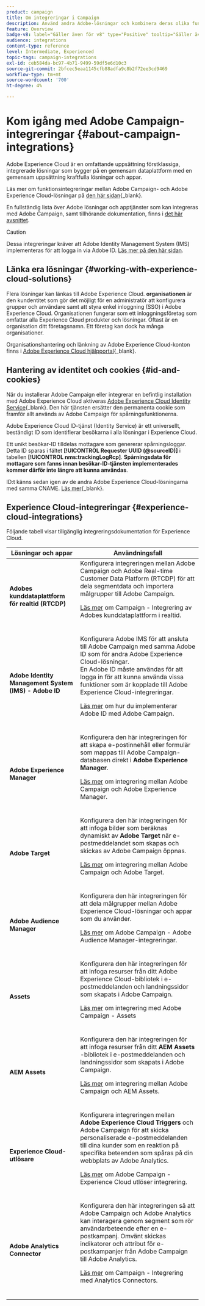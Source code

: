```yaml
---
product: campaign
title: Om integreringar i Campaign
description: Använd andra Adobe-lösningar och kombinera deras olika funktioner med Campaign
feature: Overview
badge-v8: label="Gäller även för v8" type="Positive" tooltip="Gäller även Campaign v8"
audience: integrations
content-type: reference
level: Intermediate, Experienced
topic-tags: campaign-integrations
exl-id: ceb584da-bc97-4b71-9499-59df5e6d10c3
source-git-commit: 2bfcec5eaa1145cfb88adfa9c8b2f72ee3cd9469
workflow-type: tm+mt
source-wordcount: '700'
ht-degree: 4%

---
```


# Kom igång med Adobe Campaign-integreringar {#about-campaign-integrations}

Adobe Experience Cloud är en omfattande uppsättning förstklassiga, integrerade lösningar som bygger på en gemensam dataplattform med en gemensam uppsättning kraftfulla lösningar och appar.

Läs mer om funktionsintegreringar mellan Adobe Campaign- och Adobe Experience Cloud-lösningar på [den här sidan](https://experienceleague.adobe.com/en/docs/core-services/interface/administration/integrations){_blank}.

En fullständig lista över Adobe lösningar och apptjänster som kan integreras med Adobe Campaign, samt tillhörande dokumentation, finns i [det här avsnittet](#experience-cloud-integrations).

>[!CAUTION]
>
>Dessa integreringar kräver att Adobe Identity Management System (IMS) implementeras för att logga in via Adobe ID. [Läs mer på den här sidan](../../integrations/using/about-adobe-id.md).
>

## Länka era lösningar {#working-with-experience-cloud-solutions}

Flera lösningar kan länkas till Adobe Experience Cloud. **organisationen** är den kundentitet som gör det möjligt för en administratör att konfigurera grupper och användare samt att styra enkel inloggning (SSO) i Adobe Experience Cloud. Organisationen fungerar som ett inloggningsföretag som omfattar alla Experience Cloud produkter och lösningar. Oftast är en organisation ditt företagsnamn. Ett företag kan dock ha många organisationer.

Organisationshantering och länkning av Adobe Experience Cloud-konton finns i [Adobe Experience Cloud hjälpportal](https://experienceleague.adobe.com/en/docs/core-services/interface/administration/organizations){_blank}.

## Hantering av identitet och cookies {#id-and-cookies}

När du installerar Adobe Campaign eller integrerar en befintlig installation med Adobe Experience Cloud aktiveras [Adobe Experience Cloud Identity Service](https://experienceleague.adobe.com/en/docs/id-service/using/home){_blank}. Den här tjänsten ersätter den permanenta cookie som framför allt används av Adobe Campaign för spårningsfunktionerna.

Adobe Experience Cloud ID-tjänst (Identity Service) är ett universellt, beständigt ID som identifierar besökarna i alla lösningar i Experience Cloud.

Ett unikt besökar-ID tilldelas mottagare som genererar spårningsloggar. Detta ID sparas i fältet **[!UICONTROL Requester UUID (@sourceID)]** i tabellen **[!UICONTROL nms:trackingLogRcp]**. **Spårningsdata för mottagare som fanns innan besökar-ID-tjänsten implementerades kommer därför inte längre att kunna användas**.

ID:t känns sedan igen av de andra Adobe Experience Cloud-lösningarna med samma CNAME. [Läs mer](https://experienceleague.adobe.com/en/docs/id-service/using/reference/analytics-reference/cname){_blank}.

## Experience Cloud-integreringar {#experience-cloud-integrations}

Följande tabell visar tillgänglig integreringsdokumentation för Experience Cloud.

<table> 
 <thead> 
  <tr> 
   <th> Lösningar och appar <br /> </th> 
   <th> Användningsfall<br /> </th> 
  </tr> 
 </thead> 
 <tbody> 
  <tr> 
   <td> <strong>Adobes kunddataplattform för realtid (RTCDP)</strong><br /> </td> 
   <td> Konfigurera integreringen mellan Adobe Campaign och Adobe Real-time Customer Data Platform (RTCDP) för att dela segmentdata och importera målgrupper till Adobe Campaign.<br /> <p><a href="../../integrations/using/get-started-sources-destinations.md">Läs mer</a> om Campaign - Integrering av Adobes kunddataplattform i realtid.</p><br /> </td> 
  </tr> 
  <tr> 
   <td> <strong>Adobe Identity Management System (IMS) - Adobe ID</strong><br /> </td> 
   <td> Konfigurera Adobe IMS för att ansluta till Adobe Campaign med samma Adobe ID som för andra Adobe Experience Cloud-lösningar.<br /> En Adobe ID måste användas för att logga in för att kunna använda vissa funktioner som är kopplade till Adobe Experience Cloud-integreringar.<br /> <p><a href="../../integrations/using/about-adobe-id.md">Läs mer</a> om hur du implementerar Adobe ID med Adobe Campaign.</p><br /> </td> 
  </tr> 
  <tr> 
   <td> <strong>Adobe Experience Manager</strong><br /> </td> 
   <td> Konfigurera den här integreringen för att skapa e-postinnehåll eller formulär som mappas till Adobe Campaign-databasen direkt i <strong>Adobe Experience Manager</strong>.<br /> <p><a href="../../integrations/using/about-adobe-experience-manager.md">Läs mer</a> om integrering mellan Adobe Campaign och Adobe Experience Manager.</p><br /> </td> 
  </tr> 
  <tr> 
   <td> <strong>Adobe Target</strong><br /> </td> 
   <td> Konfigurera den här integreringen för att infoga bilder som beräknas dynamiskt av <strong>Adobe Target</strong> när e-postmeddelandet som skapas och skickas av Adobe Campaign öppnas.<br /> <p><a href="../../integrations/using/integrating-with-adobe-target.md">Läs mer</a> om integrering mellan Adobe Campaign och Adobe Target.</p><br /> </td> 
  </tr> 
  <tr> 
   <td><strong>Adobe Audience Manager</strong><br /> </td> 
   <td> Konfigurera den här integreringen för att dela målgrupper mellan Adobe Experience Cloud-lösningar och appar som du använder.<br /> <p><a href="../../integrations/using/sharing-audiences-with-adobe-experience-cloud.md">Läs mer</a> om Adobe Campaign - Adobe Audience Manager-integreringar.</p><br /> </td> 
  </tr> 
  <tr> 
   <td> <strong>Assets</strong><br /> </td> 
   <td> Konfigurera den här integreringen för att infoga resurser från ditt Adobe Experience Cloud-bibliotek i e-postmeddelanden och landningssidor som skapats i Adobe Campaign.<br /> <p><a href="../../integrations/using/configuring-access-to-assets.md#integrating-with-experience-cloud-assets">Läs mer</a> om integrering med Adobe Campaign - Assets</p><br /> </td> 
  </tr> 
  <tr> 
   <td> <strong>AEM Assets</strong><br /> </td> 
   <td> Konfigurera den här integreringen för att infoga resurser från ditt <strong>AEM Assets</strong> -bibliotek i e-postmeddelanden och landningssidor som skapats i Adobe Campaign.<br /> <p><a href="../../integrations/using/configuring-access-to-assets.md#integrating-with-aem-assets">Läs mer</a> om integrering mellan Adobe Campaign och AEM Assets.</p><br /> </td> 
  </tr> 
  <tr> 
   <td> <strong>Experience Cloud-utlösare</strong><br /> </td> 
   <td> Konfigurera integreringen mellan <strong>Adobe Experience Cloud Triggers</strong> och Adobe Campaign för att skicka personaliserade e-postmeddelanden till dina kunder som en reaktion på specifika beteenden som spåras på din webbplats av Adobe Analytics.<br /> <p><a href="about-triggers.md">Läs mer</a> om Adobe Campaign - Experience Cloud utlöser integrering.</p><br /> </td> 
  </tr> 
  <tr> 
   <td> <strong>Adobe Analytics Connector</strong><br /> </td> 
   <td> Konfigurera den här integreringen så att Adobe Campaign och Adobe Analytics kan interagera genom segment som rör användarbeteende efter en e-postkampanj. Omvänt skickas indikatorer och attribut för e-postkampanjer från Adobe Campaign till Adobe Analytics.<br /> <p><a href="../../integrations/using/gs-aa.md">Läs mer</a> om Campaign - Integrering med Analytics Connectors.</p><br /> </td> 
  </tr> 
 </tbody> 
</table>
